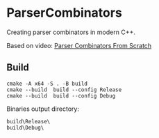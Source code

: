 # ParserCombinators

Creating parser combinators in modern C++.

Based on video: [Parser Combinators From Scratch](https://www.youtube.com/watch?v=6oQLRhw5Ah0&list=PLP29wDx6QmW5yfO1LAgO8kU3aQEj8SIrU)

## Build 
```
cmake -A x64 -S . -B build
cmake --build  build --config Release
cmake --build  build --config Debug
```

Binaries output directory:
```
build\Release\
build\Debug\
```
